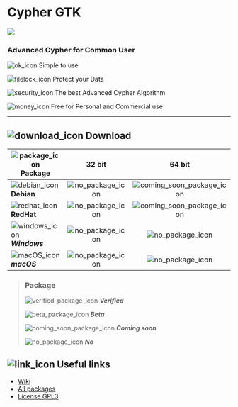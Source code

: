 [#]: # (GPL3 logos)
[GPL3_big_text]: https://www.gnu.org/graphics/gplv3-with-text-136x68.png
[GPL3_little_text]: https://www.gnu.org/graphics/gplv3-with-text-84x42.png
[GPL3_big]: https://www.gnu.org/graphics/gplv3-127x51.png
[GPL3_little]: https://www.gnu.org/graphics/gplv3-88x31.png

[#]: # (Application logos)
[application_logo]: https://raw.githubusercontent.com/TonyWhite/Cypher-GTK/master/media/cypher-gtk.svg?sanitize=true
[application_logo_plain]: https://raw.githubusercontent.com/TonyWhite/Cypher-GTK/master/media/cypher-gtk-plain.svg?sanitize=true
[application_logo_outline]: https://raw.githubusercontent.com/TonyWhite/Cypher-GTK/master/media/cypher-gtk-outline.svg?sanitize=true

[#]: # (Technologies logos)
[C++]: https://raw.githubusercontent.com/TonyWhite/Cypher-GTK/master/media/C%2B%2B.svg?sanitize=true
[GTK+]: https://raw.githubusercontent.com/TonyWhite/Cypher-GTK/master/media/GTK%2B.svg?sanitize=true
[GnuTLS]: https://raw.githubusercontent.com/TonyWhite/Cypher-GTK/master/media/gnutls.svg?sanitize=true

[#]: # (Paragraph icons)
[link_icon]: https://icongr.am/octicons/link.svg?size=24
[download_icon]: https://icongr.am/octicons/cloud-download.svg?size=24

[#]: # (Presentation icons)
[ok_icon]: https://icongr.am/material/thumb-up-outline.svg?size=24
[filelock_icon]: https://icongr.am/material/file-lock.svg?size=24
[security_icon]: https://icongr.am/material/security.svg?size=24
[money_icon]: https://icongr.am/material/currency-usd.svg?size=24

[#]: # (Download icons)
[package_icon]: https://icongr.am/octicons/package.svg?size=24
[debian_icon]: https://icongr.am/devicon/debian-original.svg?size=24
[redhat_icon]: https://icongr.am/devicon/redhat-original.svg?size=24
[windows_icon]: https://icongr.am/devicon/windows8-original.svg?size=24
[macOS_icon]: https://icongr.am/devicon/apple-original.svg?size=24
[verified_package_icon]: https://icongr.am/octicons/verified.svg?size=24&color=00AA00
[beta_package_icon]: https://icongr.am/octicons/unverified.svg?size=24&color=FFAA00
[coming_soon_package_icon]: https://icongr.am/octicons/clock.svg?size=24&color=00AAFF
[no_package_icon]: https://icongr.am/octicons/circle-slash.svg?size=24&color=AA0000

# Cypher GTK

![][application_logo]

### Advanced Cypher for Common User

![ok_icon] Simple to use

![filelock_icon] Protect your Data

![security_icon] The best Advanced Cypher Algorithm

![money_icon] Free for Personal and Commercial use
___

## ![download_icon] Download

|![package_icon] Package|32 bit|64 bit|
|---|:---:|:---:|
|![debian_icon] **Debian**|![no_package_icon]|![coming_soon_package_icon]|
|![redhat_icon] **RedHat**|![no_package_icon]|![coming_soon_package_icon]|
|![windows_icon] ***Windows***|![no_package_icon]|![no_package_icon]|
|![macOS_icon] ***macOS***|![no_package_icon]|![no_package_icon]|

> ### Package
>
>![verified_package_icon] _**Verified**_
>
>![beta_package_icon] _**Beta**_
>
>![coming_soon_package_icon] _**Coming soon**_
>
>![no_package_icon] _**No**_

## ![link_icon] Useful links

* [Wiki](https://github.com/TonyWhite/Cypher-GTK/wiki)
* [All packages](https://github.com/TonyWhite/Cypher-GTK/tree/master/packages/readme.md)
* [License GPL3](https://github.com/TonyWhite/Cypher-GTK/blob/master/license.md#gnu-general-public-license)
